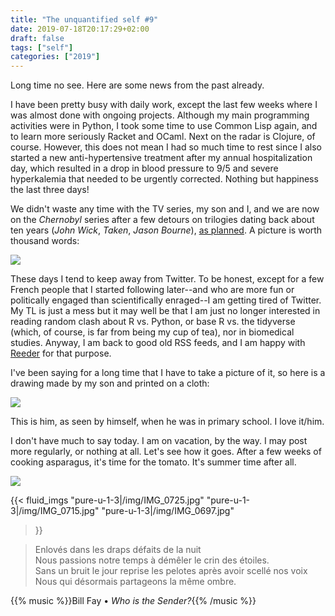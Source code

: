 ```yaml
---
title: "The unquantified self #9"
date: 2019-07-18T20:17:29+02:00
draft: false
tags: ["self"]
categories: ["2019"]
---
```


Long time no see. Here are some news from the past already.

I have been pretty busy with daily work, except the last few weeks where I was almost done with ongoing projects. Although my main programming activities were in Python, I took some time to use Common Lisp again, and to learn more seriously Racket and OCaml. Next on the radar is Clojure, of course. However, this does not mean I had so much time to rest since I also started a new anti-hypertensive treatment after my annual hospitalization day, which resulted in a drop in blood pressure to 9/5 and severe hyperkalemia that needed to be urgently corrected. Nothing but happiness the last three days!

We didn't waste any time with the TV series, my son and I, and we are now on the _Chernobyl_ series after a few detours on trilogies dating back about ten years (_John Wick_, _Taken_, _Jason Bourne_), [as planned](/post/unquantified-self-006/). A picture is worth thousand words:

![](/img/2019-07-02-20-54-00.png)

These days I tend to keep away from Twitter. To be honest, except for a few French people that I started following later--and who are more fun or politically engaged than scientifically enraged--I am getting tired of Twitter. My TL is just a mess but it may well be that I am just no longer interested in reading random clash about R vs. Python, or base R vs. the tidyverse (which, of course, is far from being my cup of tea), nor in biomedical studies. Anyway, I am back to good old RSS feeds, and I am happy with [Reeder](/post/reeder-app/) for that purpose.

I've been saying for a long time that I have to take a picture of it, so here is a drawing made by my son and printed on a cloth:

![](/img/IMG_0731.jpeg)

This is him, as seen by himself, when he was in primary school. I love it/him.

I don't have much to say today. I am on vacation, by the way. I may post more regularly, or nothing at all. Let's see how it goes. After a few weeks of cooking asparagus, it's time for the tomato. It's summer time after all.

![](/img/IMG_0732.jpg)

{{< fluid_imgs
  "pure-u-1-3|/img/IMG_0725.jpg"
  "pure-u-1-3|/img/IMG_0715.jpg"
  "pure-u-1-3|/img/IMG_0697.jpg"
>}}

> Enlovés dans les draps défaits de la nuit<br>
> Nous passions notre temps à démêler le crin des étoiles.<br>
> Sans un bruit le jour reprise les pelotes après avoir scellé nos voix<br>
> Nous qui désormais partageons la même ombre.

{{% music %}}Bill Fay • _Who is the Sender?_{{% /music %}}
